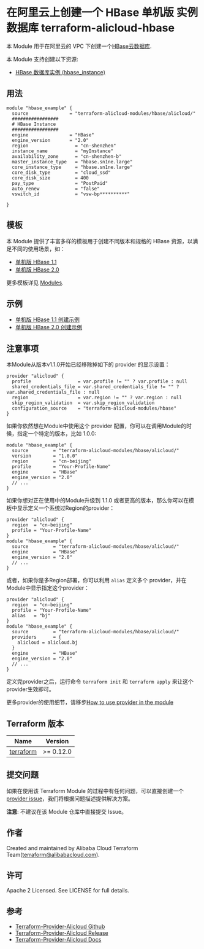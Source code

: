 在阿里云上创建一个 HBase 单机版 实例数据库
terraform-alicloud-hbase
=====================================================================


本 Module 用于在阿里云的 VPC 下创建一个[HBase云数据库](https://help.aliyun.com/product/49055.html).

本 Module 支持创建以下资源:

* [HBase 数据库实例 (hbase_instance)](https://registry.terraform.io/providers/aliyun/alicloud/latest/docs/data-sources/hbase_instances)

## 用法

```hcl
module "hbase_example" {
  source               = "terraform-alicloud-modules/hbase/alicloud/"
  #################
  # HBase Instance
  #################
  engine               = "HBase"
  engine_version       = "2.0"
  region                 = "cn-shenzhen"
  instance_name          = "myInstance"
  availability_zone      = "cn-shenzhen-b"
  master_instance_type   = "hbase.sn1ne.large"
  core_instance_type     = "hbase.sn1ne.large"
  core_disk_type         = "cloud_ssd"
  core_disk_size         = 400
  pay_type               = "PostPaid"
  auto_renew             = "false"
  vswitch_id             = "vsw-bp**********"

}
```

## 模板

本 Module 提供了丰富多样的模板用于创建不同版本和规格的 HBase 资源，以满足不同的使用场景，如：

* [单机版 HBase 1.1](https://github.com/terraform-alicloud-modules/terraform-alicloud-hbase/tree/master/modules/hbase-1.1)
* [单机版 HBase 2.0](https://github.com/terraform-alicloud-modules/terraform-alicloud-hbase/tree/master/modules/hbase-2.0)


更多模板详见 [Modules](https://github.com/terraform-alicloud-modules/terraform-alicloud-hbase/tree/master/modules).

## 示例

* [单机版 HBase 1.1 创建示例](https://github.com/terraform-alicloud-modules/terraform-alicloud-hbase/tree/master/examples/hbase-1.1)
* [单机版 HBase 2.0 创建示例](https://github.com/terraform-alicloud-modules/terraform-alicloud-hbase/tree/master/examples/hbase-2.0)

## 注意事项
本Module从版本v1.1.0开始已经移除掉如下的 provider 的显示设置：

```hcl
provider "alicloud" {
  profile                 = var.profile != "" ? var.profile : null
  shared_credentials_file = var.shared_credentials_file != "" ? var.shared_credentials_file : null
  region                  = var.region != "" ? var.region : null
  skip_region_validation  = var.skip_region_validation
  configuration_source    = "terraform-alicloud-modules/hbase"
}
```

如果你依然想在Module中使用这个 provider 配置，你可以在调用Module的时候，指定一个特定的版本，比如 1.0.0:

```hcl
module "hbase_example" {
  source         = "terraform-alicloud-modules/hbase/alicloud/"
  version        = "1.0.0"
  region         = "cn-beijing"
  profile        = "Your-Profile-Name"
  engine         = "HBase"
  engine_version = "2.0"
  // ...
}
```

如果你想对正在使用中的Module升级到 1.1.0 或者更高的版本，那么你可以在模板中显示定义一个系统过Region的provider：
```hcl
provider "alicloud" {
  region  = "cn-beijing"
  profile = "Your-Profile-Name"
}
module "hbase_example" {
  source         = "terraform-alicloud-modules/hbase/alicloud/"
  engine         = "HBase"
  engine_version = "2.0"
  // ...
}
```
或者，如果你是多Region部署，你可以利用 `alias` 定义多个 provider，并在Module中显示指定这个provider：

```hcl
provider "alicloud" {
  region  = "cn-beijing"
  profile = "Your-Profile-Name"
  alias   = "bj"
}
module "hbase_example" {
  source         = "terraform-alicloud-modules/hbase/alicloud/"
  providers      = {
    alicloud = alicloud.bj
  }
  engine         = "HBase"
  engine_version = "2.0"
  // ...
}
```

定义完provider之后，运行命令 `terraform init` 和 `terraform apply` 来让这个provider生效即可。

更多provider的使用细节，请移步[How to use provider in the module](https://www.terraform.io/docs/language/modules/develop/providers.html#passing-providers-explicitly)

## Terraform 版本

| Name | Version |
|------|---------|
| <a name="requirement_terraform"></a> [terraform](#requirement\_terraform) | >= 0.12.0 |

## 提交问题
如果在使用该 Terraform Module 的过程中有任何问题，可以直接创建一个 [provider issue](https://github.com/aliyun/terraform-provider-alicloud/issues)，我们将根据问题描述提供解决方案。

**注意**: 不建议在该 Module 仓库中直接提交 Issue。

作者
-------
Created and maintained by Alibaba Cloud Terraform Team(terraform@alibabacloud.com).

许可
----
Apache 2 Licensed. See LICENSE for full details.

参考
---------
* [Terraform-Provider-Alicloud Github](https://github.com/terraform-providers/terraform-provider-alicloud)
* [Terraform-Provider-Alicloud Release](https://releases.hashicorp.com/terraform-provider-alicloud/)
* [Terraform-Provider-Alicloud Docs](https://www.terraform.io/docs/providers/alicloud/index.html)


